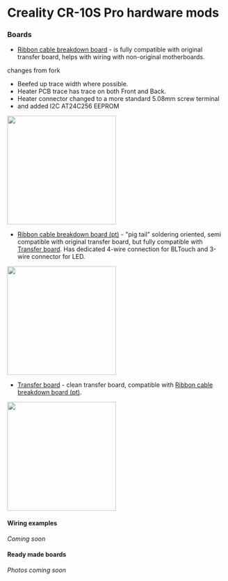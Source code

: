 # Creality CR-10S Pro hardware mods
### Boards
* [Ribbon cable breakdown board](RibbonCable_MB_BreakdownBoard/) - is fully compatible with original transfer board, helps with wiring with non-original motherboards.

changes from fork
- Beefed up trace width where possible. 
- Heater PCB trace has trace on both Front and Back.
- Heater connector changed to  a more standard 5.08mm screw terminal
- and added I2C AT24C256 EEPROM 

<img src="https://github.com/SkullKill/cr-10s-pro-mods/raw/master/RibbonCable_MB_BreakdownBoard/images/RibbonCable_MB_BreakdownBoard-Front.jpg" width="250">

* [Ribbon cable breakdown board (pt)](RibbonCable_MB_BreakdownBoard_pt/) - "pig tail" soldering oriented, semi compatible with original transfer board, but fully compatible with [Transfer board](Transfer_Board/). Has dedicated 4-wire connection for BLTouch and 3-wire connector for LED.
<img src="https://raw.githubusercontent.com/darknode/cr-10s-pro-mods/master/RibbonCable_MB_BreakdownBoard_pt/images/top.png" width="250">

* [Transfer board](Transfer_Board/) - clean transfer board, compatible with [Ribbon cable breakdown board (pt)](RibbonCable_MB_BreakdownBoard_pt/).
<img src="https://raw.githubusercontent.com/darknode/cr-10s-pro-mods/master/Transfer_Board/images/top.png" width="250">

#### Wiring examples
*Coming soon*

#### Ready made boards
*Photos coming soon*
